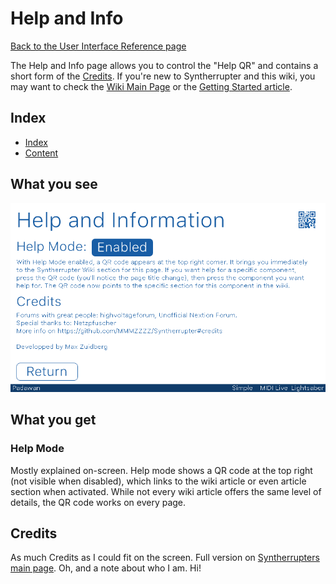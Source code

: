 # Help and Info

[Back to the User Interface Reference page](README.md#readme)

The Help and Info page allows you to control the "Help QR" and contains a short form of the [Credits](/README.md#Credits). If you're new to Syntherrupter and this wiki, you may want to check the [Wiki Main Page](/Documentation/Wiki/README.md#readme) or the [Getting Started article](https://github.com/MMMZZZZ/Syntherrupter/blob/dev/Documentation/Wiki/Getting%20Started.md#readme).  

## Index
* [Index](#index)
* [Content](#content)

## What you see

![Help and Info](/Documentation/Pictures/UI/Help%20and%20Info.png)

## What you get

### Help Mode

Mostly explained on-screen. Help mode shows a QR code at the top right (not visible when disabled), which links to the wiki article or even article section when activated. While not every wiki article offers the same level of details, the QR code works on every page. 

## Credits

As much Credits as I could fit on the screen. Full version on [Syntherrupters main page](/README.md#Credits). Oh, and a note about who I am. Hi!
